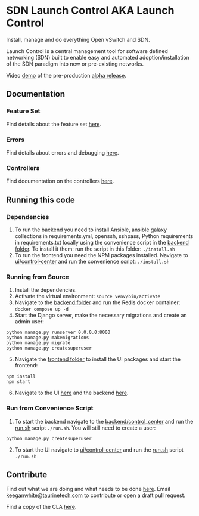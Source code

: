 # SDN Launch Control AKA Launch Control
Install, manage and do everything Open vSwitch and SDN.

Launch Control is a central management tool for software defined networking (SDN) built to enable easy and automated adoption/installation of the SDN paradigm into new or pre-existing networks.

Video [demo](https://youtu.be/eFjDr7ym5Yw) of the pre-production [alpha release](https://github.com/Taurine-Technology/sdn-launch-control/releases/tag/v0.0.1-alpha).

## Documentation

### Feature Set
Find details about the feature set [here](FEATURES.md).

### Errors
Find details about errors and debugging [here](docs/ERRORS.md).

### Controllers
Find documentation on the controllers [here](docs/CONTROLLERS.md).

## Running this code

### Dependencies
1. To run the backend you need to install Ansible, ansible galaxy collections in requirements.yml, openssh, sshpass, Python 
requirements in requirements.txt locally using the convenience script in the [backend folder](backend/control_center). To install it them: 
run the script in this folder: `./install.sh`
2. To run the frontend you need the NPM packages installed. Navigate to [ui/control-center](ui/control-center) and run 
the convenience script: `./install.sh`

### Running from Source
1. Install the dependencies. 
2. Activate the virtual environment: `source venv/bin/activate`
3. Navigate to the [backend folder](backend/control_center) and run the Redis docker container: `docker compose up -d`
4. Start the Django server, make the necessary migrations and create an admin user:
```
python manage.py runserver 0.0.0.0:8000
python manage.py makemigrations
python manage.py migrate
python manage.py createsuperuser
```
5. Navigate the [frontend folder](ui/control-center) to install the UI packages and start the frontend:
```
npm install
npm start
```
6. Navigate to the UI [here](http://localhost:3000) and the backend [here](http://127.0.0.1:8000/admin).

### Run from Convenience Script
1. To start the backend navigate to the [backend/control_center](backend/control_center) and run the 
[run.sh](backend/control_center/run.sh) script `./run.sh`. You will still need to create a user:
```
python manage.py createsuperuser
```
2. To start the UI navigate to [ui/control-center](ui/control-center) and run the [run.sh](ui/control-center/run.sh) script `./run.sh` 

## Contribute
Find out what we are doing and what needs to be done [here](https://trello.com/b/IVWKfVkB/launch-control). Email
keeganwhite@taurinetech.com to contribute or open a draft pull request.

Find a copy of the CLA [here](https://gist.github.com/keeganwhite/b41ddb8a761ccd6e6498a5cad4eb4d9b).